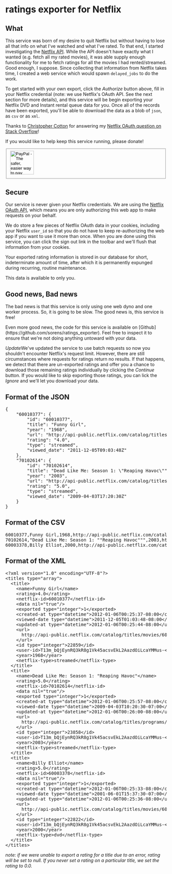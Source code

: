 ratings exporter for Netflix
============================

What
----

This service was born of my desire to quit Netflix but without having to lose all that info on what I've watched and what I've rated. To that end, I started investigating the [Netflix API](http://developer.netflix.com). While the API doesn't have exactly what I wanted (e.g. fetch all my rated movies), it was able supply enough functionality for me to fetch ratings for all the movies I had rented/streamed. Good enough, I suppose. Since collecting that information from Netflix takes time, I created a web service which would spawn <code>delayed_jobs</code> to do the work.

To get started with your own export, click the <em>Authorize</em> button above, fill in your Netflix credential (note: we use Netflix's OAuth API. See the next section for more details), and this service will be begin exporting your Netflix DVD and Instant rental queue data for you. Once all of the records have been exported, you'll be able to download the data as a blob of <code>json</code>, as <code>csv</code> or as <code>xml</code>.

Thanks to [Christopher Cotton](http://blog.christophercotton.com/) for answering my [Netflix OAuth question on Stack Overflow](http://stackoverflow.com/a/8516022/349423)!

<p>If you would like to help keep this service running, please donate!</p>
<form action="https://www.paypal.com/cgi-bin/webscr" method="post">
<fieldset>
<input type="hidden" name="cmd" value="_s-xclick">
<input type="hidden" name="hosted_button_id" value="HMZ2WP3MK36QN">
<input type="image" src="https://www.paypalobjects.com/en_US/i/btn/btn_donate_SM.gif" border="0" name="submit" alt="PayPal - The safer, easier way to pay online!" class="btn large" style="width: 74px;">
<img alt="" border="0" src="https://www.paypalobjects.com/en_US/i/scr/pixel.gif" width="1" height="1">
</fieldset>
</form>


Secure
------

Our service is never given your Netflix credentials. We are using the [Netflix OAuth API](http://developer.netflix.com/docs/read/Security), which means you are only authorizing this web app to make requests on your behalf.

We do store a few pieces of Netflix OAuth data in your cookies, including your Netflix <code>user_id</code> so that you do not have to keep re-authorizing the web app if you want to use it more than once. When you are done using this service, you can click the sign out link in the toolbar and we'll flush that information from your cookies.

Your exported rating information is stored in our database for short, indeterminate amount of time, after which it is permanently expunged during recurring, routine maintenance.

This data is available to only you.

Good news, Bad news
-------------------

  <p>The bad news is that this service is only using one web dyno and one worker process. So, it is going to be slow. The good news is, this service is free!</p>
  <p>Even more good news, the code for this service is available on [Github](https://github.com/sorens/ratings_exporter). Feel free to inspect it to ensure that we're not doing anything untoward with your data.</p>
  <p><em>Update</em>We've updated the service to use batch requests so now you shouldn't encounter Netflix's request limit. However, there are still circumstances where requests for ratings return no results. If that happens, we detect that there are un-exported ratings and offer you a chance to download those remaining ratings individually by clicking the <em>Continue</em> button. If you would like to skip exporting those ratings, you can lick the <em>Ignore</em> and we'll let you download your data.</p>


Format of the JSON
------------------
<pre>
{
    "60010377": {
        "id": "60010377",
        "title": "Funny Girl",
        "year": "1968",
        "url": "http://api-public.netflix.com/catalog/titles/movies/60010377",
        "rating": "4.0",
        "type": "streamed",
        "viewed_date": "2011-12-05T09:03:48Z"
    },
    "70102614": {
        "id": "70102614",
        "title": "Dead Like Me: Season 1: \"Reaping Havoc\"",
        "year": "2003",
        "url": "http://api-public.netflix.com/catalog/titles/programs/70102614",
        "rating": "5.0",
        "type": "streamed",
        "viewed_date": "2009-04-03T17:20:30Z"
    }
}  
</pre>
Format of the CSV
------------------
<pre>
60010377,Funny Girl,1968,http://api-public.netflix.com/catalog/titles/movies/60010377,4.0,Title,2011-12-05 01:03:48 -0800,1
70102614,"Dead Like Me: Season 1: ""Reaping Havoc""",2003,http://api-public.netflix.com/catalog/titles/programs/70102614,5.0,Title,2009-04-03 10:20:30 -0700,1
60003378,Billy Elliot,2000,http://api-public.netflix.com/catalog/titles/movies/60003378,5.0,Title,2001-06-01 15:37:30 -0700,1
</pre>
Format of the XML
------------------
<pre>
&lt;?xml version=&quot;1.0&quot; encoding=&quot;UTF-8&quot;?&gt;
&lt;titles type=&quot;array&quot;&gt;
  &lt;title&gt;
    &lt;name&gt;Funny Girl&lt;/name&gt;
    &lt;rating&gt;4.0&lt;/rating&gt;
    &lt;netflix-id&gt;60010377&lt;/netflix-id&gt;
    &lt;data nil=&quot;true&quot;/&gt;
    &lt;exported type=&quot;integer&quot;&gt;1&lt;/exported&gt;
    &lt;created-at type=&quot;datetime&quot;&gt;2012-01-06T00:25:37-08:00&lt;/created-at&gt;
    &lt;viewed-date type=&quot;datetime&quot;&gt;2011-12-05T01:03:48-08:00&lt;/viewed-date&gt;
    &lt;updated-at type=&quot;datetime&quot;&gt;2012-01-06T00:25:44-08:00&lt;/updated-at&gt;
    &lt;url&gt;
      http://api-public.netflix.com/catalog/titles/movies/60010377
    &lt;/url&gt;
    &lt;id type=&quot;integer&quot;&gt;22859&lt;/id&gt;
    &lt;user-id&gt;T13m_bQjEynRQ3kR8g1Vk45acsvEkL2AazdOiLcaYMMus-&lt;/user-id&gt;
    &lt;year&gt;1968&lt;/year&gt;
    &lt;netflix-type&gt;streamed&lt;/netflix-type&gt;
  &lt;/title&gt;
  &lt;title&gt;
    &lt;name&gt;Dead Like Me: Season 1: &quot;Reaping Havoc&quot;&lt;/name&gt;
    &lt;rating&gt;5.0&lt;/rating&gt;
    &lt;netflix-id&gt;70102614&lt;/netflix-id&gt;
    &lt;data nil=&quot;true&quot;/&gt;
    &lt;exported type=&quot;integer&quot;&gt;1&lt;/exported&gt;
    &lt;created-at type=&quot;datetime&quot;&gt;2012-01-06T00:25:57-08:00&lt;/created-at&gt;
    &lt;viewed-date type=&quot;datetime&quot;&gt;2009-04-03T10:20:30-07:00&lt;/viewed-date&gt;
    &lt;updated-at type=&quot;datetime&quot;&gt;2012-01-06T00:26:00-08:00&lt;/updated-at&gt;
    &lt;url&gt;
      http://api-public.netflix.com/catalog/titles/programs/70102614
    &lt;/url&gt;
    &lt;id type=&quot;integer&quot;&gt;23858&lt;/id&gt;
    &lt;user-id&gt;T13m_bQjEynRQ3kR8g1Vk45acsvEkL2AazdOiLcaYMMus-&lt;/user-id&gt;
    &lt;year&gt;2003&lt;/year&gt;
    &lt;netflix-type&gt;streamed&lt;/netflix-type&gt;
  &lt;/title&gt;
  &lt;title&gt;
    &lt;name&gt;Billy Elliot&lt;/name&gt;
    &lt;rating&gt;5.0&lt;/rating&gt;
    &lt;netflix-id&gt;60003378&lt;/netflix-id&gt;
    &lt;data nil=&quot;true&quot;/&gt;
    &lt;exported type=&quot;integer&quot;&gt;1&lt;/exported&gt;
    &lt;created-at type=&quot;datetime&quot;&gt;2012-01-06T00:25:33-08:00&lt;/created-at&gt;
    &lt;viewed-date type=&quot;datetime&quot;&gt;2001-06-01T15:37:30-07:00&lt;/viewed-date&gt;
    &lt;updated-at type=&quot;datetime&quot;&gt;2012-01-06T00:25:36-08:00&lt;/updated-at&gt;
    &lt;url&gt;
      http://api-public.netflix.com/catalog/titles/movies/60003378
    &lt;/url&gt;
    &lt;id type=&quot;integer&quot;&gt;22822&lt;/id&gt;
    &lt;user-id&gt;T13m_bQjEynRQ3kR8g1Vk45acsvEkL2AazdOiLcaYMMus-&lt;/user-id&gt;
    &lt;year&gt;2000&lt;/year&gt;
    &lt;netflix-type&gt;dvd&lt;/netflix-type&gt;
  &lt;/title&gt;
&lt;/titles&gt;
</pre>
<em>note: if we were unable to export a rating for a title due to an error, rating will be set to null. If you never set a rating on a particular title, we set the rating to 0.0.</em>
